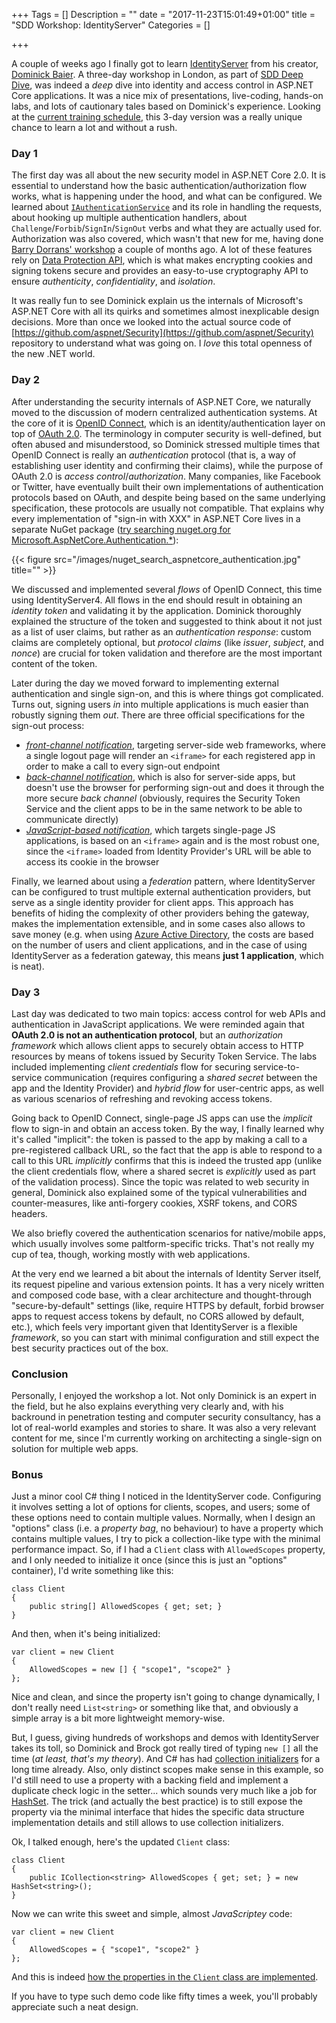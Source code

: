 +++
Tags = []
Description = ""
date = "2017-11-23T15:01:49+01:00"
title = "SDD Workshop: IdentityServer"
Categories = []

+++

A couple of weeks ago I finally got to learn [IdentityServer](https://identityserver.io/) from his creator, [Dominick Baier](https://leastprivilege.com/). A three-day workshop in London, as part of [SDD Deep Dive](https://sddconf.com/deep_dive_2017_workshops/), was indeed a *deep* dive into identity and access control in ASP.NET Core applications. It was a nice mix of presentations, live-coding, hands-on labs, and lots of cautionary tales based on Dominick's experience. Looking at the [current training schedule](https://identityserver.io/training/index.html), this 3-day version was a really unique chance to learn a lot and without a rush.

### Day 1

The first day was all about the new security model in ASP.NET Core 2.0. It is essential to understand how the basic authentication/authorization flow works, what is happening under the hood, and what can be configured. We learned about [`IAuthenticationService`](https://docs.microsoft.com/en-us/dotnet/api/microsoft.aspnetcore.authentication.iauthenticationservice?view=aspnetcore-2.0) and its role in handling the requests, about hooking up multiple authentication handlers, about `Challenge`/`Forbib`/`SignIn`/`SignOut` verbs and what they are actually used for. Authorization was also covered, which wasn't that new for me, having done [Barry Dorrans' workshop](https://github.com/blowdart/AspNetAuthorizationWorkshop) a couple of months ago. A lot of these features rely on [Data Protection API](https://docs.microsoft.com/en-us/aspnet/core/security/data-protection/introduction), which is what makes encrypting cookies and signing tokens secure and provides an easy-to-use cryptography API to ensure *authenticity*, *confidentiality*, and *isolation*.

It was really fun to see Dominick explain us the internals of Microsoft's ASP.NET Core with all its quirks and sometimes almost inexplicable design decisions. More than once we looked into the actual source code of [https://github.com/aspnet/Security](https://github.com/aspnet/Security) repository to understand what was going on. I *love* this total openness of the new .NET world.

### Day 2

After understanding the security internals of ASP.NET Core, we naturally moved to the discussion of modern centralized authentication systems. At the core of it is [OpenID Connect](http://openid.net/), which is an identity/authentication layer on top of [OAuth 2.0](https://oauth.net/2/). The terminology in computer security is well-defined, but often abused and misunderstood, so Dominick stressed multiple times that OpenID Connect is really an *authentication* protocol (that is, a way of establishing user identity and confirming their claims), while the purpose of OAuth 2.0 is *access control*/*authorization*. Many companies, like Facebook or Twitter, have eventually built their own implementations of authentication protocols based on OAuth, and despite being based on the same underlying specification, these protocols are usually not compatible. That explains why every implementation of "sign-in with XXX" in ASP.NET Core lives in a separate NuGet package ([try searching nuget.org for Microsoft.AspNetCore.Authentication.*](https://www.nuget.org/packages?q=Microsoft.AspNetCore.Authentication.*)):

{{< figure src="/images/nuget_search_aspnetcore_authentication.jpg" title="" >}}

We discussed and implemented several *flows* of OpenID Connect, this time using IdentityServer4. All flows in the end should result in obtaining an *identity token* and validating it by the application. Dominick thoroughly explained the structure of the token and suggested to think about it not just as a list of user claims, but rather as an *authentication response*: custom claims are completely optional, but *protocol claims* (like *issuer*, *subject*, and *nonce*) are crucial for token validation and therefore are the most important content of the token.

Later during the day we moved forward to implementing external authentication and single sign-on, and this is where things got complicated. Turns out, signing users *in* into multiple applications is much easier than robustly signing them *out*. There are three official specifications for the sign-out process:

* [*front-channel notification*](http://openid.net/specs/openid-connect-frontchannel-1_0.html), targeting server-side web frameworks, where a single logout page will render an `<iframe>` for each registered app in order to make a call to every sign-out endpoint
* [*back-channel notification*](https://openid.net/specs/openid-connect-backchannel-1_0.html), which is also for server-side apps, but doesn't use the browser for performing sign-out and does it through the more secure *back channel* (obviously, requires the Security Token Service and the client apps to be in the same network to be able to communicate directly)
* [*JavaScript-based notification*](https://openid.net/specs/openid-connect-session-1_0.html), which targets single-page JS applications, is based on an `<iframe>` again and is the most robust one, since the `<iframe>` loaded from Identity Provider's URL will be able to access its cookie in the browser

Finally, we learned about using a *federation* pattern, where IdentityServer can be configured to trust multiple external authentication providers, but serve as a single identity provider for client apps. This approach has benefits of hiding the complexity of other providers behing the gateway, makes the implementation extensible, and in some cases also allows to save money (e.g. when using [Azure Active Directory](https://azure.microsoft.com/en-us/services/active-directory/), the costs are based on the number of users and client applications, and in the case of using IdentityServer as a federation gateway, this means **just 1 application**, which is neat).

### Day 3

Last day was dedicated to two main topics: access control for web APIs and authentication in JavaScript applications. We were reminded again that **OAuth 2.0 is not an authentication protocol**, but an *authorization framework* which allows client apps to securely obtain access to HTTP resources by means of tokens issued by Security Token Service. The labs included implementing *client credentials* flow for securing service-to-service communication (requires configuring a *shared secret* between the app and the Identity Provider) and *hybrid flow* for user-centric apps, as well as various scenarios of refreshing and revoking access tokens.

Going back to OpenID Connect, single-page JS apps can use the *implicit* flow to sign-in and obtain an access token. By the way, I finally learned why it's called "implicit": the token is passed to the app by making a call to a pre-registered callback URL, so the fact that the app is able to respond to a call to this URL *implicitly* confirms that this is indeed the trusted app (unlike the client credentials flow, where a shared secret is *explicitly* used as part of the validation process). Since the topic was related to web security in general, Dominick also explained some of the typical vulnerabilities and counter-measures, like anti-forgery cookies, XSRF tokens, and CORS headers.

We also briefly covered the authentication scenarios for native/mobile apps, which usually involves some paltform-specific tricks. That's not really my cup of tea, though, working mostly with web applications.

At the very end we learned a bit about the internals of Identity Server itself, its request pipeline and various extension points. It has a very nicely written and composed code base, with a clear architecture and thought-through "secure-by-default" settings (like, require HTTPS by default, forbid browser apps to request access tokens by default, no CORS allowed by default, etc.), which feels very important given that IdentityServer is a flexible *framework*, so you can start with minimal configuration and still expect the best security practices out of the box.

### Conclusion

Personally, I enjoyed the workshop a lot. Not only Dominick is an expert in the field, but he also explains everything very clearly and, with his backround in penetration testing and computer security consultancy, has a lot of real-world examples and stories to share. It was also a very relevant content for me, since I'm currently working on architecting a single-sign on solution for multiple web apps.

### Bonus

Just a minor cool C# thing I noticed in the IdentityServer code. Configuring it involves setting a lot of options for clients, scopes, and users; some of these options need to contain multiple values. 
Normally, when I design an "options" class (i.e. a *property bag*, no behaviour) to have a property which contains multiple values, I try to pick a collection-like type with the minimal performance impact. So, if I had a `Client` class with `AllowedScopes` property, and I only needed to initialize it once (since this is just an "options" container), I'd write something like this:

```
class Client
{
    public string[] AllowedScopes { get; set; }
}
```

And then, when it's being initialized:

```
var client = new Client
{
    AllowedScopes = new [] { "scope1", "scope2" }
};
```

Nice and clean, and since the property isn't going to change dynamically, I don't really need `List<string>` or something like that, and obviously a simple array is a bit more lightweight memory-wise.

But, I guess, giving hundreds of workshops and demos with IdentityServer takes its toll, so Dominick and Brock got really tired of typing `new []` all the time (*at least, that's my theory*). And C# has had [collection initializers](https://docs.microsoft.com/en-us/dotnet/csharp/programming-guide/classes-and-structs/object-and-collection-initializers) for a long time already. Also, only distinct scopes make sense in this example, so I'd still need to use a property with a backing field and implement a duplicate check logic in the setter... which sounds very much like a job for [HashSet<T>](https://docs.microsoft.com/en-us/dotnet/api/system.collections.generic.hashset-1?view=netframework-4.7.1). The trick (and actually the best practice) is to still expose the property via the minimal interface that hides the specific data structure implementation details and still allows to use collection initializers.

Ok, I talked enough, here's the updated `Client` class:

```
class Client
{
    public ICollection<string> AllowedScopes { get; set; } = new HashSet<string>();
}
```

Now we can write this sweet and simple, almost *JavaScriptey* code:

```
var client = new Client
{
    AllowedScopes = { "scope1", "scope2" }
};
```

And this is indeed [how the properties in the `Client` class are implemented](https://github.com/IdentityServer/IdentityServer4/blob/dev/src/IdentityServer4/Models/Client.cs#L147).

If you have to type such demo code like fifty times a week, you'll probably appreciate such a neat design.